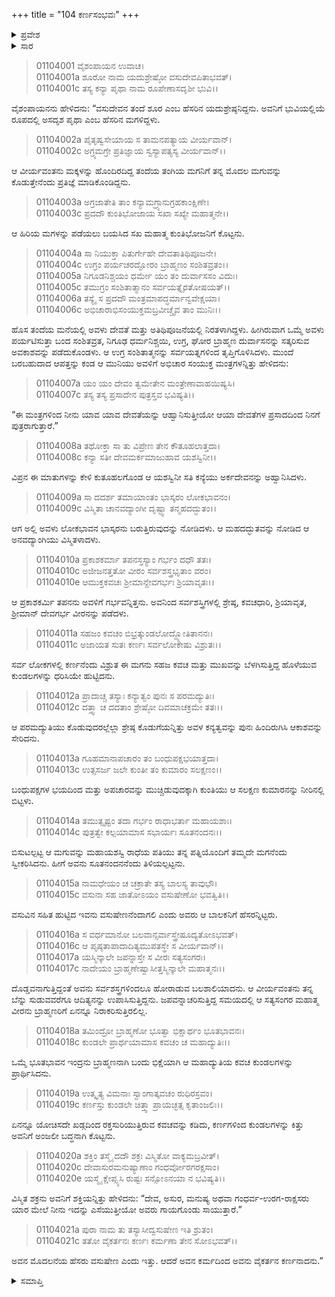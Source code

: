 +++
title = "104 ಕರ್ಣಸಂಭವಃ"
+++

<details><summary>ಪ್ರವೇಶ</summary>


।।   ಓಂ ಓಂ ನಮೋ ನಾರಾಯಣಾಯ।।   ಶ್ರೀ ವೇದವ್ಯಾಸಾಯ ನಮಃ ।।

ಶ್ರೀ ಕೃಷ್ಣದ್ವೈಪಾಯನ ವೇದವ್ಯಾಸ ವಿರಚಿತ  

**ಶ್ರೀ ಮಹಾಭಾರತ**

**ಆದಿ ಪರ್ವ**

**ಸಂಭವ ಪರ್ವ**

**ಅಧ್ಯಾಯ 104**

</details>


<details><summary>ಸಾರ</summary>

ಯಾದವರ ಅರಸ ಶೂರನು ತನ್ನ ಮಗಳು, ವಸುದೇವನ ತಂಗಿ, ಪೃಥೆಯನ್ನು ತಂಗಿಯ ಮಗ ಕುಂತೀಭೋಜನಿಗೆ ಕೊಟ್ಟಿದ್ದುದು (1-3). ಕುಂತೀಭೋಜನ ಮನೆಯಲ್ಲಿ ದುರ್ವಾಸನ ಆತಿಥ್ಯವನ್ನು ಮಾಡಿ, ಅವನಿಂದ ಮಂತ್ರಗಳನ್ನು ಕುಂತಿಯು ಪಡೆದುದು (4-7). ಕುತೂಹಲದಿಂದ ಸೂರ್ಯನನ್ನು ಆಹ್ವಾನಿಸಲು ಅವನಿಂದ ಮಗ ಕರ್ಣನನ್ನು ಪಡೆದುದು (8-12). ನೀರಿನಲ್ಲಿ ಬಿಡಲ್ಪಟ್ಟ ಕರ್ಣನು ಸೂತನಂದನನೆಂದೂ, ವಸುಷೇಣನೆಂದೂ, ವೈಕರ್ತನನೆಂದೂ ಕರೆಯಿಸಿಕೊಂಡಿದುದು (13-21).

</details>


> 01104001 ವೈಶಂಪಾಯನ ಉವಾಚ।  
01104001a ಶೂರೋ ನಾಮ ಯದುಶ್ರೇಷ್ಠೋ ವಸುದೇವಪಿತಾಭವತ್।  
01104001c ತಸ್ಯ ಕನ್ಯಾ ಪೃಥಾ ನಾಮ ರೂಪೇಣಾಸದೃಶೀ ಭುವಿ।।

ವೈಶಂಪಾಯನನು ಹೇಳಿದನು: “ವಸುದೇವನ ತಂದೆ ಶೂರ ಎಂಬ ಹೆಸರಿನ ಯದುಶ್ರೇಷ್ಠನಿದ್ದನು. ಅವನಿಗೆ ಭುವಿಯಲ್ಲಿಯೆ ರೂಪದಲ್ಲಿ ಅಸದೃಶ ಪೃಥಾ ಎಂಬ ಹೆಸರಿನ ಮಗಳಿದ್ದಳು.

> 01104002a ಪೈತೃಷ್ವಸೇಯಾಯ ಸ ತಾಮನಪತ್ಯಾಯ ವೀರ್ಯವಾನ್।   
01104002c ಅಗ್ರ್ಯಮಗ್ರೇ ಪ್ರತಿಜ್ಞಾಯ ಸ್ವಸ್ಯಾಪತ್ಯಸ್ಯ ವೀರ್ಯವಾನ್।।

ಆ ವೀರ್ಯವಂತನು ಮಕ್ಕಳನ್ನು ಹೊಂದಿರದಿದ್ದ ತಂದೆಯ ತಂಗಿಯ ಮಗನಿಗೆ ತನ್ನ ಮೊದಲ ಮಗುವನ್ನು ಕೊಡುತ್ತೇನೆಂದು ಪ್ರತಿಜ್ಞೆ ಮಾಡಿಕೊಂಡಿದ್ದನು.

> 01104003a ಅಗ್ರಜಾತೇತಿ ತಾಂ ಕನ್ಯಾಮಗ್ರ್ಯಾನುಗ್ರಹಕಾಂಕ್ಷಿಣೇ।  
01104003c ಪ್ರದದೌ ಕುಂತಿಭೋಜಾಯ ಸಖಾ ಸಖ್ಯೇ ಮಹಾತ್ಮನೇ।।

ಆ ಹಿರಿಯ ಮಗಳನ್ನು ಪಡೆಯಲು ಬಯಸಿದ ಸಖ ಮಹಾತ್ಮ ಕುಂತಿಭೋಜನಿಗೆ ಕೊಟ್ಟನು.

> 01104004a ಸಾ ನಿಯುಕ್ತಾ ಪಿತುರ್ಗೇಹೇ ದೇವತಾತಿಥಿಪೂಜನೇ।  
01104004c ಉಗ್ರಂ ಪರ್ಯಚರದ್ಘೋರಂ ಬ್ರಾಹ್ಮಣಂ ಸಂಶಿತವ್ರತಂ।।  
01104005a ನಿಗೂಡನಿಶ್ಚಯಂ ಧರ್ಮೇ ಯಂ ತಂ ದುರ್ವಾಸಸಂ ವಿದುಃ।   
01104005c ತಮುಗ್ರಂ ಸಂಶಿತಾತ್ಮಾನಂ ಸರ್ವಯತ್ನೈರತೋಷಯತ್।।  
01104006a ತಸ್ಯೈ ಸ ಪ್ರದದೌ ಮಂತ್ರಮಾಪದ್ಧರ್ಮಾನ್ವವೇಕ್ಷಯಾ।  
01104006c ಅಭಿಚಾರಾಭಿಸಂಯುಕ್ತಮಬ್ರವೀಚ್ಚೈವ ತಾಂ ಮುನಿಃ।।

ಹೊಸ ತಂದೆಯ ಮನೆಯಲ್ಲಿ ಅವಳು ದೇವತೆ ಮತ್ತು ಅತಿಥಿಪೂಜನೆಯಲ್ಲಿ ನಿರತಳಾಗಿದ್ದಳು. ಹೀಗಿರುವಾಗ ಒಮ್ಮೆ ಅವಳು ಪರ್ಯಟಿಸುತ್ತಾ ಬಂದ ಸಂಶಿತವ್ರತ, ನಿಗೂಢ ಧರ್ಮನಿಶ್ಚಯಿ, ಉಗ್ರ, ಘೋರ ಬ್ರಾಹ್ಮಣ ದುರ್ವಾಸನನ್ನು ಸತ್ಕರಿಸುವ ಅವಕಾಶವನ್ನು ಪಡೆದುಕೊಂಡಳು. ಆ ಉಗ್ರ ಸಂಶಿತಾತ್ಮನನ್ನು ಸರ್ವಯತ್ನಗಳಿಂದ ತೃಪ್ತಿಗೊಳಿಸಿದಳು. ಮುಂದೆ ಬರಬಹುದಾದ ಆಪತ್ತನ್ನು ಕಂಡ ಆ ಮುನಿಯು ಅವಳಿಗೆ ಅಭಿಚಾರ ಸಂಯುಕ್ತ ಮಂತ್ರಗಳನ್ನಿತ್ತು ಹೇಳಿದನು:

> 01104007a ಯಂ ಯಂ ದೇವಂ ತ್ವಮೇತೇನ ಮಂತ್ರೇಣಾವಾಹಯಿಷ್ಯಸಿ।  
01104007c ತಸ್ಯ ತಸ್ಯ ಪ್ರಸಾದೇನ ಪುತ್ರಸ್ತವ ಭವಿಷ್ಯತಿ।।

“ಈ ಮಂತ್ರಗಳಿಂದ ನೀನು ಯಾವ ಯಾವ ದೇವತೆಯನ್ನು ಆಹ್ವಾನಿಸುತ್ತೀಯೋ ಆಯಾ ದೇವತೆಗಳ ಪ್ರಸಾದದಿಂದ ನಿನಗೆ ಪುತ್ರರಾಗುತ್ತಾರೆ.”

> 01104008a ತಥೋಕ್ತಾ ಸಾ ತು ವಿಪ್ರೇಣ ತೇನ ಕೌತೂಹಲಾತ್ತದಾ।  
01104008c ಕನ್ಯಾ ಸತೀ ದೇವಮರ್ಕಮಾಜುಹಾವ ಯಶಸ್ವಿನೀ।।

ವಿಪ್ರನ ಈ ಮಾತುಗಳನ್ನು ಕೇಳಿ ಕುತೂಹಲಗೊಂಡ ಆ ಯಶಸ್ವಿನೀ ಸತಿ ಕನ್ಯೆಯು ಅರ್ಕದೇವನನ್ನು ಅಹ್ವಾನಿಸಿದಳು.

> 01104009a ಸಾ ದದರ್ಶ ತಮಾಯಾಂತಂ ಭಾಸ್ಕರಂ ಲೋಕಭಾವನಂ।  
01104009c ವಿಸ್ಮಿತಾ ಚಾನವದ್ಯಾಂಗೀ ದೃಷ್ಟ್ವಾ ತನ್ಮಹದದ್ಭುತಂ।।

ಆಗ ಅಲ್ಲಿ ಅವಳು ಲೋಕಭಾವನ ಭಾಸ್ಕರನು ಬರುತ್ತಿರುವುದನ್ನು ನೋಡಿದಳು. ಆ ಮಹದದ್ಭುತವನ್ನು ನೋಡಿದ ಆ ಅನವದ್ಯಾಂಗಿಯು ವಿಸ್ಮಿತಳಾದಳು.

> 01104010a ಪ್ರಕಾಶಕರ್ಮಾ ತಪನಸ್ತಸ್ಯಾಂ ಗರ್ಭಂ ದಧೌ ತತಃ।  
01104010c ಅಜೀಜನತ್ತತೋ ವೀರಂ ಸರ್ವಶಸ್ತ್ರಭೃತಾಂ ವರಂ।  
01104010e ಆಮುಕ್ತಕವಚಃ ಶ್ರೀಮಾನ್ದೇವಗರ್ಭಃ ಶ್ರಿಯಾವೃತಃ।।

ಆ ಪ್ರಕಾಶಕರ್ಮಿ ತಪನನು ಅವಳಿಗೆ ಗರ್ಭವನ್ನಿತ್ತನು. ಅವನಿಂದ ಸರ್ವಶಸ್ತ್ರಿಗಳಲ್ಲಿ ಶ್ರೇಷ್ಠ, ಕವಚಧಾರಿ, ಶ್ರಿಯಾವೃತ, ಶ್ರೀಮಾನ್ ದೇವಗರ್ಭ ವೀರನನ್ನು ಪಡೆದಳು.

> 01104011a ಸಹಜಂ ಕವಚಂ ಬಿಭ್ರತ್ಕುಂಡಲೋದ್ದ್ಯೋತಿತಾನನಃ।  
01104011c ಅಜಾಯತ ಸುತಃ ಕರ್ಣಃ ಸರ್ವಲೋಕೇಷು ವಿಶ್ರುತಃ।।

ಸರ್ವ ಲೋಕಗಳಲ್ಲಿ ಕರ್ಣನೆಂದು ವಿಶ್ರುತ ಈ ಮಗನು ಸಹಜ ಕವಚ ಮತ್ತು ಮುಖವನ್ನು ಬೆಳಗಿಸುತ್ತಿದ್ದ ಹೊಳೆಯುವ ಕುಂಡಲಗಳನ್ನು ಧರಿಸಿಯೇ ಹುಟ್ಟಿದನು.

> 01104012a ಪ್ರಾದಾಚ್ಚ ತಸ್ಯಾಃ ಕನ್ಯಾತ್ವಂ ಪುನಃ ಸ ಪರಮದ್ಯುತಿಃ।  
01104012c ದತ್ತ್ವಾ ಚ ದದತಾಂ ಶ್ರೇಷ್ಠೋ ದಿವಮಾಚಕ್ರಮೇ ತತಃ।।

ಆ ಪರಮದ್ಯುತಿಯು ಕೊಡುವುದರಲ್ಲೆಲ್ಲಾ ಶ್ರೇಷ್ಠ ಕೊಡುಗೆಯನ್ನಿತ್ತು ಅವಳ ಕನ್ಯತ್ವವನ್ನು ಪುನಃ ಹಿಂದಿರುಗಿಸಿ ಆಕಾಶವನ್ನು ಸೇರಿದನು.

> 01104013a ಗೂಹಮಾನಾಪಚಾರಂ ತಂ ಬಂಧುಪಕ್ಷಭಯಾತ್ತದಾ।  
01104013c ಉತ್ಸಸರ್ಜ ಜಲೇ ಕುಂತೀ ತಂ ಕುಮಾರಂ ಸಲಕ್ಷಣಂ।।

ಬಂಧುಪಕ್ಷಗಳ ಭಯದಿಂದ ಮತ್ತು ಅಪಚಾರವನ್ನು ಮುಚ್ಚಿಡುವುದಕ್ಕಾಗಿ ಕುಂತಿಯು ಆ ಸಲಕ್ಷಣ ಕುಮಾರನನ್ನು ನೀರಿನಲ್ಲಿ ಬಿಟ್ಟಳು.

> 01104014a ತಮುತ್ಸೃಷ್ಟಂ ತದಾ ಗರ್ಭಂ ರಾಧಾಭರ್ತಾ ಮಹಾಯಶಾಃ।   
01104014c ಪುತ್ರತ್ವೇ ಕಲ್ಪಯಾಮಾಸ ಸಭಾರ್ಯಃ ಸೂತನಂದನಃ।।

ಬಿಸುಟಲ್ಪಟ್ಟ ಆ ಮಗುವನ್ನು ಮಹಾಯಶಸ್ವಿ ರಾಧೆಯ ಪತಿಯು ತನ್ನ ಪತ್ನಿಯೊಂದಿಗೆ ತಮ್ಮದೇ ಮಗನೆಂದು ಸ್ವೀಕರಿಸಿದನು. ಹೀಗೆ ಅವನು ಸೂತನಂದನನೆಂದು ತಿಳಿಯಲ್ಪಟ್ಟನು.

> 01104015a ನಾಮಧೇಯಂ ಚ ಚಕ್ರಾತೇ ತಸ್ಯ ಬಾಲಸ್ಯ ತಾವುಭೌ।  
01104015c ವಸುನಾ ಸಹ ಜಾತೋಽಯಂ ವಸುಷೇಣೋ ಭವತ್ವಿತಿ।।

ವಸುವಿನ ಸಹಿತ ಹುಟ್ಟಿದ ಇವನು ವಸುಷೇಣನೆಂದಾಗಲಿ ಎಂದು ಅವರು ಆ ಬಾಲಕನಿಗೆ ಹೆಸರನ್ನಿಟ್ಟರು.

> 01104016a ಸ ವರ್ಧಮಾನೋ ಬಲವಾನ್ಸರ್ವಾಸ್ತ್ರೇಷೂದ್ಯತೋಽಭವತ್।  
01104016c ಆ ಪೃಷ್ಠತಾಪಾದಾದಿತ್ಯಮುಪತಸ್ಥೇ ಸ ವೀರ್ಯವಾನ್।।  
01104017a ಯಸ್ಮಿನ್ಕಾಲೇ ಜಪನ್ನಾಸ್ತೇ ಸ ವೀರಃ ಸತ್ಯಸಂಗರಃ।  
01104017c ನಾದೇಯಂ ಬ್ರಾಹ್ಮಣೇಷ್ವಾಸೀತ್ತಸ್ಮಿನ್ಕಾಲೇ ಮಹಾತ್ಮನಃ।।

ದೊಡ್ಡವನಾಗುತ್ತಿದ್ದಂತೆ ಅವನು ಸರ್ವಶಸ್ತ್ರಗಳಿಂದಲೂ ಹೋರಾಡುವ ಬಲಶಾಲಿಯಾದನು. ಆ ವೀರ್ಯವಂತನು ತನ್ನ ಬೆನ್ನು ಸುಡುವವರೆಗೂ ಆದಿತ್ಯನನ್ನು ಉಪಾಸಿಸುತ್ತಿದ್ದನು. ಜಪವನ್ನಾಚರಿಸುತ್ತಿದ್ದ ಸಮಯದಲ್ಲಿ ಆ ಸತ್ಯಸಂಗರ ಮಹಾತ್ಮ ವೀರನು ಬ್ರಾಹ್ಮಣರಿಗೆ ಏನನ್ನೂ ನಿರಾಕರಿಸುತ್ತಿರಲಿಲ್ಲ.

> 01104018a ತಮಿಂದ್ರೋ ಬ್ರಾಹ್ಮಣೋ ಭೂತ್ವಾ ಭಿಕ್ಷಾರ್ಥಂ ಭೂತಭಾವನಃ।  
01104018c ಕುಂಡಲೇ ಪ್ರಾರ್ಥಯಾಮಾಸ ಕವಚಂ ಚ ಮಹಾದ್ಯುತಿಃ।।

ಒಮ್ಮೆ ಭೂತಭಾವನ ಇಂದ್ರನು ಬ್ರಾಹ್ಮಣನಾಗಿ ಬಂದು ಭಿಕ್ಷೆಯಾಗಿ ಆ ಮಹಾದ್ಯುತಿಯ ಕವಚ ಕುಂಡಲಗಳನ್ನು ಪ್ರಾರ್ಥಿಸಿದನು.

> 01104019a ಉತ್ಕೃತ್ಯ ವಿಮನಾಃ ಸ್ವಾಂಗಾತ್ಕವಚಂ ರುಧಿರಸ್ರವಂ।  
01104019c ಕರ್ಣಸ್ತು ಕುಂಡಲೇ ಚಿತ್ತ್ವಾ ಪ್ರಾಯಚ್ಛತ್ಸ ಕೃತಾಂಜಲಿಃ।।

ಏನನ್ನೂ ಯೋಚಿಸದೇ ಖಡ್ಗದಿಂದ ರಕ್ತಸುರಿಯುತ್ತಿರುವ ಕವಚವನ್ನು ಕಡಿದು, ಕರ್ಣಗಳಿಂದ ಕುಂಡಲಗಳನ್ನು ಕಿತ್ತು ಅವನಿಗೆ ಅಂಜಲೀ ಬದ್ಧನಾಗಿ ಕೊಟ್ಟನು.

> 01104020a ಶಕ್ತಿಂ ತಸ್ಮೈ ದದೌ ಶಕ್ರಃ ವಿಸ್ಮಿತೋ ವಾಕ್ಯಮಬ್ರವೀತ್।  
01104020c ದೇವಾಸುರಮನುಷ್ಯಾಣಾಂ ಗಂಧರ್ವೋರಗರಕ್ಷಸಾಂ।  
01104020e ಯಸ್ಮೈ ಕ್ಷೇಪ್ಸ್ಯಸಿ ರುಷ್ಟಃ ಸನ್ಸೋಽನಯಾ ನ ಭವಿಷ್ಯತಿ।।

ವಿಸ್ಮಿತ ಶಕ್ರನು ಅವನಿಗೆ ಶಕ್ತಿಯನ್ನಿತ್ತು ಹೇಳಿದನು: “ದೇವ, ಅಸುರ, ಮನುಷ್ಯ ಅಥವಾ ಗಂಧರ್ವ-ಉರಗ-ರಾಕ್ಷಸರು ಯಾರ ಮೇಲೆ ನೀನು ಇದನ್ನು ಎಸೆಯುತ್ತೀಯೋ ಅವರು ಗಾಯಗೊಂಡು ಸಾಯುತ್ತಾರೆ.”

> 01104021a ಪುರಾ ನಾಮ ತು ತಸ್ಯಾಸೀದ್ವಸುಷೇಣ ಇತಿ ಶ್ರುತಂ।  
01104021c ತತೋ ವೈಕರ್ತನಃ ಕರ್ಣಃ ಕರ್ಮಣಾ ತೇನ ಸೋಽಭವತ್।।

ಅವನ ಮೊದಲನೆಯ ಹೆಸರು ವಸುಷೇಣ ಎಂದು ಇತ್ತು. ಆದರೆ ಅವನ ಕರ್ಮದಿಂದ ಅವನು ವೈಕರ್ತನ ಕರ್ಣನಾದನು.”

<details><summary>ಸಮಾಪ್ತಿ</summary>

ಇತಿ ಶ್ರೀ ಮಹಾಭಾರತೇ ಆದಿಪರ್ವಣಿ ಸಂಭವಪರ್ವಣಿ ಕರ್ಣಸಂಭವೇ ಚತುರಾಧಿಕಶತತಮೋಽಧ್ಯಾಯಃ।।  
ಇದು ಶ್ರೀ ಮಹಾಭಾರತದಲ್ಲಿ ಆದಿಪರ್ವದಲ್ಲಿ ಸಂಭವ ಪರ್ವದಲ್ಲಿ ಕರ್ಣಸಂಭವ ಎನ್ನುವ ನೂರಾನಾಲ್ಕನೆಯ ಅಧ್ಯಾಯವು.


</details>

